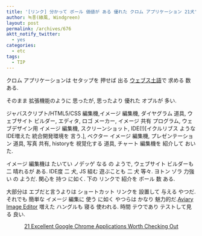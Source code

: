 ```yaml
---
title: '[リンク] 分かって ボール 価値が ある 優れた クロム アプリケーション 21犬'
author: 녹풍(綠風, Windgreen)
layout: post
permalink: /archives/676
aktt_notify_twitter:
  - yes
categories:
  - etc
tags:
  - TIP
---
```

クロム アプリケーションは セタップを 押せば 出る [ウェブス土語][1]で 求める 数 ある.

そのまま 拡張機能のように 思ったが, 思ったより 優れた オプルが 多い.

ジャバスクリプト/HTML5/CSS 編集機,イメージ 編集機, ダイヤグラム 道具, ウェブサイト ビルダー, エディタ, ロゴ メーカー, イメージ 共有 プログラム, ウェブデザイン用 イメージ 編集機, スクリーンショット, IDE(!)[イクルリブス ような IDE増えた 統合開発環境を 言う.], ベクター イメージ 編集機, プレゼンテーション 道具, 写真 共有, historyを 視覚化する 道具, チャート 編集機を 紹介して おいた.

イメージ 編集機は たいてい ノデッゲ なる の ようで, ウェブサイト ビルダーも 二 晴れるが ある. IDE度 二 犬, JS 組む 遊ぶことも 二 犬 等々. ヨトン ゾラ 力強い の ようだ. 関心を 持つ に如く. 下の リンクで 紹介を ボール 数 ある.

大部分は エブだと言うよりは ショートカット リンクを 設置して 与える やつだ. それでも 簡単な イメージ 編集に 使う に如く やつらは かなり 魅力的だ.<a href="https://chrome.google.com/webstore/detail/bkinocibdedleighgndmbfpbialnblep" class="broken_link">Aviary Image Editor</a> 増えた ハングルも 寝る 使われる. 時間 テウであり テストして見る 良い.

<p style="text-align: center;">
  <a target="_top" href="http://www.smashingapps.com/2011/08/14/21-excellent-google-chrome-applications-worth-checking-out.html">21 Excellent Google Chrome Applications Worth Checking Out</a>
</p>

 [1]: https://chrome.google.com/webstore?hl=ko